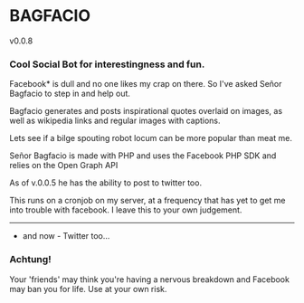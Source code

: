 # BAGFACIO

v0.0.8

### Cool Social Bot for interestingness and fun.

Facebook* is dull and no one likes my crap on there.
So I've asked Señor Bagfacio to step in and help out.

Bagfacio generates and posts inspirational quotes overlaid on images, as well as wikipedia links and regular images with captions.

Lets see if a bilge spouting robot locum can be more popular than meat me.

Señor Bagfacio is made with PHP and uses the Facebook PHP SDK and relies on the Open Graph API

As of v.0.0.5 he has the ability to post to twitter too.

This runs on a cronjob on my server, at a frequency that has yet to get me into trouble with facebook. I leave this to your own judgement.

****************
* and now - Twitter too...

### Achtung!
Your 'friends' may think you're having a nervous breakdown and Facebook may ban you for life. Use at your own risk.

###

